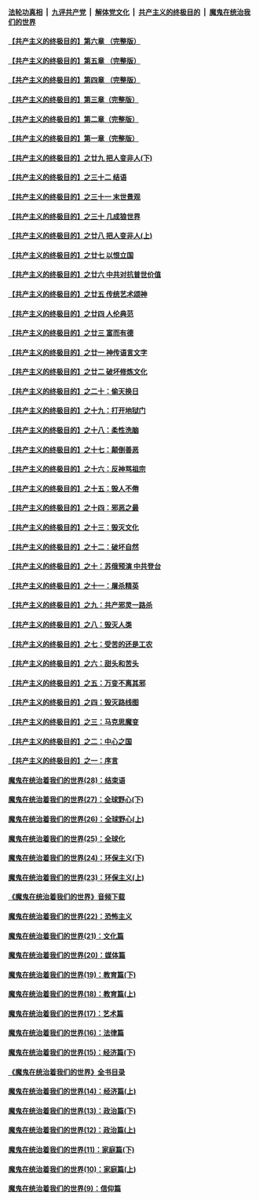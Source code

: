 ####  [法轮功真相](../../../../basic/blob/master/README.md?t=09132052) &nbsp;|&nbsp; [九评共产党](../../../../9ping.md/blob/master/README.md?t=09132052) &nbsp;|&nbsp; [解体党文化](../../../../jtdwh.md/blob/master/README.md?t=09132052)  &nbsp;|&nbsp; [共产主义的终极目的](../../../../gczydzjmd.md/blob/master/README.md?t=09132052) &nbsp;|&nbsp; [魔鬼在统治我们的世界](../../../../mgztzwmdsj.md/blob/master/README.md?t=09132052) 

#### [【共产主义的终极目的】第六章 （完整版）](../pages/nsc422/n11428913.md?t=09132052) 

#### [【共产主义的终极目的】第五章 （完整版）](../pages/nsc422/n11428912.md?t=09132052) 

#### [【共产主义的终极目的】第四章 （完整版）](../pages/nsc422/n11428907.md?t=09132052) 

#### [【共产主义的终极目的】第三章（完整版）](../pages/nsc422/n11428848.md?t=09132052) 

#### [【共产主义的终极目的】第二章（完整版）](../pages/nsc422/n11428831.md?t=09132052) 

#### [【共产主义的终极目的】第一章（完整版）](../pages/nsc422/n11417651.md?t=09132052) 

#### [【共产主义的终极目的】之廿九 把人变非人(下)](../pages/nsc422/n11344140.md?t=09132052) 

#### [【共产主义的终极目的】之三十二 结语](../pages/nsc422/n11360535.md?t=09132052) 

#### [【共产主义的终极目的】之三十一 末世景观](../pages/nsc422/n11351129.md?t=09132052) 

#### [【共产主义的终极目的】之三十 几成狼世界](../pages/nsc422/n11348280.md?t=09132052) 

#### [【共产主义的终极目的】之廿八 把人变非人(上)](../pages/nsc422/n11340492.md?t=09132052) 

#### [【共产主义的终极目的】之廿七 以恨立国](../pages/nsc422/n11336944.md?t=09132052) 

#### [【共产主义的终极目的】之廿六 中共对抗普世价值](../pages/nsc422/n11324785.md?t=09132052) 

#### [【共产主义的终极目的】之廿五 传统艺术颂神](../pages/nsc422/n11296396.md?t=09132052) 

#### [【共产主义的终极目的】之廿四 人伦典范](../pages/nsc422/n11296397.md?t=09132052) 

#### [【共产主义的终极目的】之廿三 富而有德](../pages/nsc422/n11283598.md?t=09132052) 

#### [【共产主义的终极目的】之廿一 神传语言文字](../pages/nsc422/n11263265.md?t=09132052) 

#### [【共产主义的终极目的】之廿二 破坏修炼文化](../pages/nsc422/n11245728.md?t=09132052) 

#### [【共产主义的终极目的】之二十：偷天换日](../pages/nsc422/n11238846.md?t=09132052) 

#### [【共产主义的终极目的】之十九：打开地狱门](../pages/nsc422/n11206376.md?t=09132052) 

#### [【共产主义的终极目的】之十八：柔性洗脑](../pages/nsc422/n11199994.md?t=09132052) 

#### [【共产主义的终极目的】之十七：颠倒善恶](../pages/nsc422/n11179782.md?t=09132052) 

#### [【共产主义的终极目的】之十六：反神骂祖宗](../pages/nsc422/n11166798.md?t=09132052) 

#### [【共产主义的终极目的】之十五：毁人不倦](../pages/nsc422/n11166792.md?t=09132052) 

#### [【共产主义的终极目的】之十四：邪恶之最](../pages/nsc422/n11150249.md?t=09132052) 

#### [【共产主义的终极目的】之十三：毁灭文化](../pages/nsc422/n11135227.md?t=09132052) 

#### [【共产主义的终极目的】之十二：破坏自然](../pages/nsc422/n11135214.md?t=09132052) 

#### [【共产主义的终极目的】之十：苏俄预演 中共登台](../pages/nsc422/n11118424.md?t=09132052) 

#### [【共产主义的终极目的】之十一：屠杀精英](../pages/nsc422/n11118442.md?t=09132052) 

#### [【共产主义的终极目的】之九：共产邪灵一路杀](../pages/nsc422/n11114139.md?t=09132052) 

#### [【共产主义的终极目的】之八：毁灭人类](../pages/nsc422/n11108503.md?t=09132052) 

#### [【共产主义的终极目的】之七：受苦的还是工农](../pages/nsc422/n11101809.md?t=09132052) 

#### [【共产主义的终极目的】之六：甜头和苦头](../pages/nsc422/n11096971.md?t=09132052) 

#### [【共产主义的终极目的】之五：万变不离其邪](../pages/nsc422/n11091285.md?t=09132052) 

#### [【共产主义的终极目的】之四：毁灭路线图](../pages/nsc422/n11086284.md?t=09132052) 

#### [【共产主义的终极目的】之三：马克思魔变](../pages/nsc422/n11061941.md?t=09132052) 

#### [【共产主义的终极目的】之二：中心之国](../pages/nsc422/n11047728.md?t=09132052) 

#### [【共产主义的终极目的】之一：序言](../pages/nsc422/n11086077.md?t=09132052) 

#### [魔鬼在统治着我们的世界(28)：结束语](../pages/nsc422/n10936246.md?t=09132052) 

#### [魔鬼在统治着我们的世界(27)：全球野心(下)](../pages/nsc422/n10928319.md?t=09132052) 

#### [魔鬼在统治着我们的世界(26)：全球野心(上)](../pages/nsc422/n10900318.md?t=09132052) 

#### [魔鬼在统治着我们的世界(25)：全球化](../pages/nsc422/n10788205.md?t=09132052) 

#### [魔鬼在统治着我们的世界(24)：环保主义(下)](../pages/nsc422/n10695307.md?t=09132052) 

#### [魔鬼在统治着我们的世界(23)：环保主义(上)](../pages/nsc422/n10688613.md?t=09132052) 

#### [《魔鬼在统治着我们的世界》音频下载](../pages/nsc422/n10635553.md?t=09132052) 

#### [魔鬼在统治着我们的世界(22)：恐怖主义](../pages/nsc422/n10614727.md?t=09132052) 

#### [魔鬼在统治着我们的世界(21)：文化篇](../pages/nsc422/n10597706.md?t=09132052) 

#### [魔鬼在统治着我们的世界(20)：媒体篇](../pages/nsc422/n10586579.md?t=09132052) 

#### [魔鬼在统治着我们的世界(19)：教育篇(下)](../pages/nsc422/n10564808.md?t=09132052) 

#### [魔鬼在统治着我们的世界(18)：教育篇(上)](../pages/nsc422/n10526970.md?t=09132052) 

#### [魔鬼在统治着我们的世界(17)：艺术篇](../pages/nsc422/n10499093.md?t=09132052) 

#### [魔鬼在统治着我们的世界(16)：法律篇](../pages/nsc422/n10485969.md?t=09132052) 

#### [魔鬼在统治着我们的世界(15)：经济篇(下)](../pages/nsc422/n10469975.md?t=09132052) 

#### [《魔鬼在统治着我们的世界》全书目录](../pages/nsc422/n10464261.md?t=09132052) 

#### [魔鬼在统治着我们的世界(14)：经济篇(上)](../pages/nsc422/n10457370.md?t=09132052) 

#### [魔鬼在统治着我们的世界(13)：政治篇(下)](../pages/nsc422/n10448270.md?t=09132052) 

#### [魔鬼在统治着我们的世界(12)：政治篇(上)](../pages/nsc422/n10444576.md?t=09132052) 

#### [魔鬼在统治着我们的世界(11)：家庭篇(下)](../pages/nsc422/n10440961.md?t=09132052) 

#### [魔鬼在统治着我们的世界(10)：家庭篇(上)](../pages/nsc422/n10435448.md?t=09132052) 

#### [魔鬼在统治着我们的世界(9)：信仰篇](../pages/nsc422/n10432159.md?t=09132052) 

